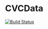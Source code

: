 # CVCData

[![Build Status](https://github.com/dohyunkim116/CVCData.jl/actions/workflows/CI.yml/badge.svg?branch=main)](https://github.com/dohyunkim116/CVCData.jl/actions/workflows/CI.yml?query=branch%3Amain)
